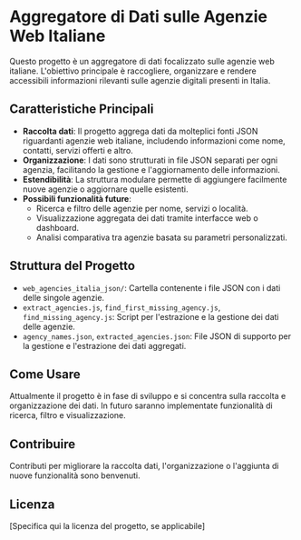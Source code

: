 # Aggregatore di Dati sulle Agenzie Web Italiane

Questo progetto è un aggregatore di dati focalizzato sulle agenzie web italiane. L'obiettivo principale è raccogliere, organizzare e rendere accessibili informazioni rilevanti sulle agenzie digitali presenti in Italia.

## Caratteristiche Principali

- **Raccolta dati**: Il progetto aggrega dati da molteplici fonti JSON riguardanti agenzie web italiane, includendo informazioni come nome, contatti, servizi offerti e altro.
- **Organizzazione**: I dati sono strutturati in file JSON separati per ogni agenzia, facilitando la gestione e l'aggiornamento delle informazioni.
- **Estendibilità**: La struttura modulare permette di aggiungere facilmente nuove agenzie o aggiornare quelle esistenti.
- **Possibili funzionalità future**:
  - Ricerca e filtro delle agenzie per nome, servizi o località.
  - Visualizzazione aggregata dei dati tramite interfacce web o dashboard.
  - Analisi comparativa tra agenzie basata su parametri personalizzati.

## Struttura del Progetto

- `web_agencies_italia_json/`: Cartella contenente i file JSON con i dati delle singole agenzie.
- `extract_agencies.js`, `find_first_missing_agency.js`, `find_missing_agency.js`: Script per l'estrazione e la gestione dei dati delle agenzie.
- `agency_names.json`, `extracted_agencies.json`: File JSON di supporto per la gestione e l'estrazione dei dati aggregati.

## Come Usare

Attualmente il progetto è in fase di sviluppo e si concentra sulla raccolta e organizzazione dei dati. In futuro saranno implementate funzionalità di ricerca, filtro e visualizzazione.

## Contribuire

Contributi per migliorare la raccolta dati, l'organizzazione o l'aggiunta di nuove funzionalità sono benvenuti.

## Licenza

[Specifica qui la licenza del progetto, se applicabile]

